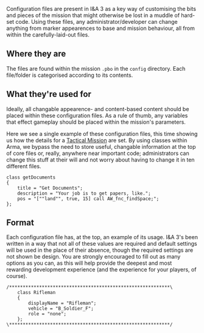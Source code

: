Configuration files are present in I&A 3 as a key way of customising the bits and pieces of the mission that might otherwise be lost in a muddle of hard-set code. Using these files, any administrator/developer can change anything from marker appearences to base and mission behaviour, all from within the carefully-laid-out files.

## Where they are

The files are found within the mission `.pbo` in the `config` directory. Each file/folder is categorised according to its contents.

## What they're used for

Ideally, all changable appearence- and content-based content should be placed within these configuration files. As a rule of thumb, any variables that effect gameplay should be placed within the mission's parameters.

Here we see a single example of these configuration files, this time showing us how the details for a [Tactical Mission](/Tactical_Missions/Overview) are set. By using classes within Arma, we bypass the need to store useful, changable information at the top of core files or, really, anywhere near important code; administrators can change this stuff at their will and not worry about having to change it in ten different files.

```sqf
class getDocuments
{
	title = "Get Documents";
	description = "Your job is to get papers, like.";
	pos = "[""land"", true, 15] call AW_fnc_findSpace;";
};
```

## Format

Each configuration file has, at the top, an example of its usage. I&A 3's been written in a way that not all of these values are required and default settings will be used in the place of their absence, though the required settings are not shown be design. You are strongly encouraged to fill out as many options as you can, as this will help provide the deepest and most rewarding development experience (and the experience for your players, of course).

```sqf
/***********************************************************\
	class Rifleman
	{
		displayName = "Rifleman";
		vehicle = "B_Soldier_F";
		role = "none";
	};
\***********************************************************/
```